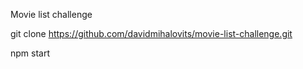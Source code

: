 Movie list challenge

git clone https://github.com/davidmihalovits/movie-list-challenge.git

npm start
